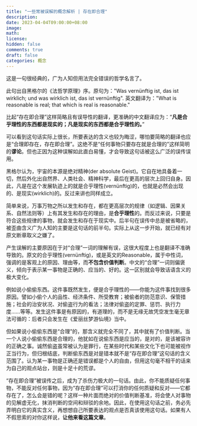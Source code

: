 ```yaml
---
title: "一些常被误解的概念解析 | 存在即合理"
description: 
date: 2023-04-04T09:00:00+08:00
image: 
math: 
license: 
hidden: false
comments: true
draft: false
categories: 概念
---
```


这是一句很经典的，广为人知但用法完全错误的哲学名言了。

此句出自黑格尔的《法哲学原理》序。原句为："Was vernünftig ist, das ist wirklich; und was wirklich ist, das ist vernünftig". 英文翻译为："What is reasonable is real; that which is real is reasonable." 

比起“存在即合理”这样简略且有误导性的翻译，更准确的中文翻译应为：“**凡是合乎理性的东西都是现实的；凡是现实的东西都是合乎理性的。**”

可以看到这句话实际上很长，所要表达的含义也较为晦涩，哪怕要简略的翻译也应是“合理即存在，存在即合理”。这绝不是“任何事物只要存在就是合理的”这样简明的**谬论**。但也正因为这种误解如此直白易懂，才会导致这句话被这么广泛的误传误用。

黑格尔认为，宇宙的本源是绝对精神(der absolute Geist)。它自在地具备着一切，然后外化出自然界、人类社会、精神科学，最后在更高的层次上回归自身。因此，凡是在这个发展轨迹上的就是合乎理性(vernünftig)的，也就是必然会出现的、是现实(wirklich)的。反过来讲也同样成立。

简单来说，万事万物之所以发生和存在，都在更高层次的规律（如逻辑、因果关系、自然法则等）上有其发生和存在的理由，是**合乎理性**的。而反过来说，只要是符合这些规律的事物，就会发生和存在于现实中。后半句在误传中总是被省略的，被歪曲含义广为人知的主要是这句话的前半句。实际上从这一步开始，就已经有对原文断章取义之嫌了。

产生误解的主要原因在于对“合理”一词的理解有误，这很大程度上也是翻译不准确导致的。原文的合乎理性(vernünftig)，或是英文的Reasonable，属于中性词，强调的是客观上的原因、理由等，而**不包含价值判断**。中文的“合理”一词则偏褒义，倾向于表示某一事物是正确的、应当的、好的。这一区别就会导致话语含义的极大变化。

例如说小偷偷东西。这件事既然发生，便是合乎理性的——你能为这件事找到很多原因。譬如小偷个人的品性、经济条件、所受教育；被偷者的防范意识、保管措施；社会的治安状况、对偷盗行为的看法；法律对偷盗的定罪、惩罚、执行力度……等等。发生这件事是有原因的，有道理的，而不是无缘无故凭空发生毫无章法可循的：后者只会发生在《爱丽丝梦游仙境》当中。

但如果说小偷偷东西是“合理”的，那含义就完全不同了，其中就有了价值判断。当一个人说小偷偷东西是合理的，他犹如在说偷东西是应当的，是对的，是该被容许的正确之事。诚然偷盗虽常被认为是罪行，在某些时代和某些文化下也可能被视作正当行为，但归根结底，判断偷东西是对是错本就不是“存在即合理”这句话的含义范围了。认为某一事物是正确还是错误都是个人的自由，但用这句毫不相干的话来为自己的观点站台，则是十足十的荒谬。

“存在即合理”被误传之后，成为了杀伤力极大的一句话。由此，你不能质疑任何事物，不能反对任何事物，因为“存在即合理”可以打消你的任何质疑和反对——它都存在了，怎么会是错的呢？这样一种片面而绝对的价值判断基准，将会使人对事物的见解虚无化，抹消判断的空间和辩驳的余地。因此，在使用这句话之前，务必先弄明白它的真实含义，再想想自己所要表达的观点是否真该使用这句话。如果有人不假思索的对你这样说，**让他来看这篇文章**。
